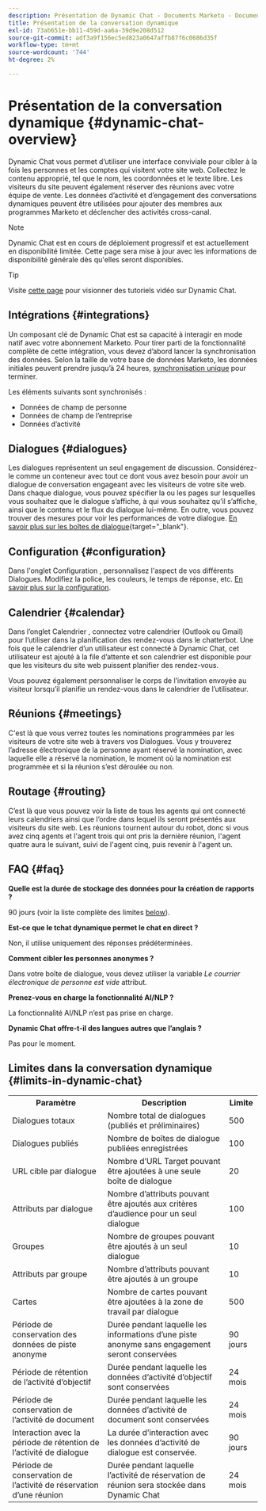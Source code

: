 ```yaml
---
description: Présentation de Dynamic Chat - Documents Marketo - Documentation du produit
title: Présentation de la conversation dynamique
exl-id: 73ab651e-bb11-459d-aa6a-39d9e208d512
source-git-commit: adf3a9f156ec5ed823a0647affb87f6c0686d35f
workflow-type: tm+mt
source-wordcount: '744'
ht-degree: 2%

---
```


# Présentation de la conversation dynamique {#dynamic-chat-overview}

Dynamic Chat vous permet d’utiliser une interface conviviale pour cibler à la fois les personnes et les comptes qui visitent votre site web. Collectez le contenu approprié, tel que le nom, les coordonnées et le texte libre. Les visiteurs du site peuvent également réserver des réunions avec votre équipe de vente. Les données d’activité et d’engagement des conversations dynamiques peuvent être utilisées pour ajouter des membres aux programmes Marketo et déclencher des activités cross-canal.

>[!NOTE]
>
>Dynamic Chat est en cours de déploiement progressif et est actuellement en disponibilité limitée. Cette page sera mise à jour avec les informations de disponibilité générale dès qu&#39;elles seront disponibles.

>[!TIP]
>
>Visite [cette page](https://experienceleague.adobe.com/docs/marketo-learn/tutorials/dynamic-chat/dynamic-chat-overview.html) pour visionner des tutoriels vidéo sur Dynamic Chat.

## Intégrations {#integrations}

Un composant clé de Dynamic Chat est sa capacité à interagir en mode natif avec votre abonnement Marketo. Pour tirer parti de la fonctionnalité complète de cette intégration, vous devez d’abord lancer la synchronisation des données. Selon la taille de votre base de données Marketo, les données initiales peuvent prendre jusqu’à 24 heures, [synchronisation unique](/help/marketo/product-docs/demand-generation/dynamic-chat/connect-dynamic-chat-to-marketo.md) pour terminer.

Les éléments suivants sont synchronisés :

* Données de champ de personne
* Données de champ de l’entreprise
* Données d’activité

## Dialogues {#dialogues}

Les dialogues représentent un seul engagement de discussion. Considérez-le comme un conteneur avec tout ce dont vous avez besoin pour avoir un dialogue de conversation engageant avec les visiteurs de votre site web. Dans chaque dialogue, vous pouvez spécifier la ou les pages sur lesquelles vous souhaitez que le dialogue s’affiche, à qui vous souhaitez qu’il s’affiche, ainsi que le contenu et le flux du dialogue lui-même. En outre, vous pouvez trouver des mesures pour voir les performances de votre dialogue. [En savoir plus sur les boîtes de dialogue](/help/marketo/product-docs/demand-generation/dynamic-chat/dialogues/dialogue-overview.md){target=&quot;_blank&quot;}.

## Configuration {#configuration}

Dans l&#39;onglet Configuration , personnalisez l&#39;aspect de vos différents Dialogues. Modifiez la police, les couleurs, le temps de réponse, etc. [En savoir plus sur la configuration](/help/marketo/product-docs/demand-generation/dynamic-chat/configuration.md).

## Calendrier {#calendar}

Dans l’onglet Calendrier , connectez votre calendrier (Outlook ou Gmail) pour l’utiliser dans la planification des rendez-vous dans le chatterbot. Une fois que le calendrier d’un utilisateur est connecté à Dynamic Chat, cet utilisateur est ajouté à la file d’attente et son calendrier est disponible pour que les visiteurs du site web puissent planifier des rendez-vous.

Vous pouvez également personnaliser le corps de l’invitation envoyée au visiteur lorsqu’il planifie un rendez-vous dans le calendrier de l’utilisateur.

## Réunions {#meetings}

C&#39;est là que vous verrez toutes les nominations programmées par les visiteurs de votre site web à travers vos Dialogues. Vous y trouverez l’adresse électronique de la personne ayant réservé la nomination, avec laquelle elle a réservé la nomination, le moment où la nomination est programmée et si la réunion s’est déroulée ou non.

## Routage {#routing}

C’est là que vous pouvez voir la liste de tous les agents qui ont connecté leurs calendriers ainsi que l’ordre dans lequel ils seront présentés aux visiteurs du site web. Les réunions tournent autour du robot, donc si vous avez cinq agents et l&#39;agent trois qui ont pris la dernière réunion, l&#39;agent quatre aura le suivant, suivi de l&#39;agent cinq, puis revenir à l&#39;agent un.

## FAQ {#faq}

**Quelle est la durée de stockage des données pour la création de rapports ?**

90 jours (voir la liste complète des limites [below](#limits-in-dynamic-chat)).

**Est-ce que le tchat dynamique permet le chat en direct ?**

Non, il utilise uniquement des réponses prédéterminées.

**Comment cibler les personnes anonymes ?**

Dans votre boîte de dialogue, vous devez utiliser la variable _Le courrier électronique de personne est vide_ attribut.

**Prenez-vous en charge la fonctionnalité AI/NLP ?**

La fonctionnalité AI/NLP n’est pas prise en charge.

**Dynamic Chat offre-t-il des langues autres que l’anglais ?**

Pas pour le moment.

## Limites dans la conversation dynamique {#limits-in-dynamic-chat}

<table>
  <th>Paramètre</th>
  <th>Description</th>
  <th>Limite</th>
 <tr>
  <td>Dialogues totaux</td>
  <td>Nombre total de dialogues (publiés et préliminaires)</td>
  <td>500</td>
 </tr>
 <tr>
  <td>Dialogues publiés</td>
  <td>Nombre de boîtes de dialogue publiées enregistrées</td>
  <td>100</td>
 </tr>
 <tr>
  <td>URL cible par dialogue</td>
  <td>Nombre d’URL Target pouvant être ajoutées à une seule boîte de dialogue</td>
  <td>20</td>
 </tr>
 <tr>
  <td>Attributs par dialogue</td>
  <td>Nombre d’attributs pouvant être ajoutés aux critères d’audience pour un seul dialogue</td>
  <td>100</td>
 </tr>
 <tr>
  <td>Groupes</td>
  <td>Nombre de groupes pouvant être ajoutés à un seul dialogue</td>
  <td>10</td>
 </tr>
 <tr>
  <td>Attributs par groupe</td>
  <td>Nombre d’attributs pouvant être ajoutés à un groupe</td>
  <td>10</td>
 </tr>
 <tr>
  <td>Cartes</td>
  <td>Nombre de cartes pouvant être ajoutées à la zone de travail par dialogue</td>
  <td>500</td>
 </tr>
 <tr>
  <td>Période de conservation des données de piste anonyme</td>
  <td>Durée pendant laquelle les informations d’une piste anonyme sans engagement seront conservées</td>
  <td>90 jours</td>
 </tr>
 <tr>
  <td>Période de rétention de l’activité d’objectif</td>
  <td>Durée pendant laquelle les données d’activité d’objectif sont conservées</td>
  <td>24 mois</td>
 </tr>
 <tr>
  <td>Période de conservation de l’activité de document</td>
  <td>Durée pendant laquelle les données d’activité de document sont conservées</td>
  <td>24 mois</td>
 </tr>
 <tr>
  <td>Interaction avec la période de rétention de l’activité de dialogue</td>
  <td>La durée d’interaction avec les données d’activité de dialogue est conservée.</td>
  <td>90 jours</td>
 </tr>
 <tr>
  <td>Période de conservation de l’activité de réservation d’une réunion</td>
  <td>Durée pendant laquelle l’activité de réservation de réunion sera stockée dans Dynamic Chat</td>
  <td>24 mois</td>
 </tr>
</table>
